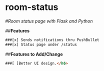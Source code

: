 # room-status
#*Room status page with Flask and Python*


##**Features**
```html
###[x] Sends notifications thru PushBullet
###[x] Status page under /status
```
##**Features to Add/Change**
```html
###[ ]Better UI design.</h6>

```
